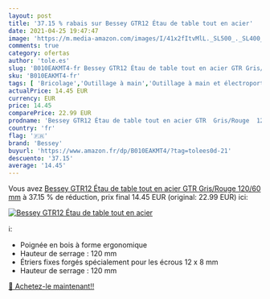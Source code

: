 ```yaml
---
layout: post
title: '37.15 % rabais sur Bessey GTR12 Étau de table tout en acier'
date: 2021-04-25 19:47:47
image: 'https://m.media-amazon.com/images/I/41x2fItvMlL._SL500_._SL400_.jpg'
comments: true
category: ofertas
author: 'tole.es'
slug: 'B010EAKMT4-fr Bessey GTR12 Étau de table tout en acier GTR Gris/Rouge...'
sku: 'B010EAKMT4-fr'
tags: [ 'Bricolage','Outillage à main','Outillage à main et électroportatif','Serre-joints à main','Serres-joints','bessey', ]
actualPrice: 14.45 EUR
currency: EUR
price: 14.45
comparePrice: 22.99 EUR
prodname: 'Bessey GTR12 Étau de table tout en acier GTR  Gris/Rouge  120/60 mm'
country: 'fr'
flag: '🇫🇷'
brand: 'Bessey'
buyurl: 'https://www.amazon.fr/dp/B010EAKMT4/?tag=tolees0d-21'
descuento: '37.15'
average: '14.45'
---
```


Vous avez [Bessey GTR12 Étau de table tout en acier GTR  Gris/Rouge  120/60 mm](https://www.amazon.fr/dp/B010EAKMT4/?tag=tolees0d-21)  à  37.15 % de réduction, prix final  14.45 EUR (original: 22.99 EUR) ici:

[![Bessey GTR12 Étau de table tout en acier](https://m.media-amazon.com/images/I/41x2fItvMlL._SL500_._SL400_.jpg)](https://www.amazon.fr/dp/B010EAKMT4/?tag=tolees0d-21)

ℹ️:

- Poignée en bois à forme ergonomique
- Hauteur de serrage : 120 mm
- Étriers fixes forgés spécialement pour les écrous 12 x 8 mm
- Hauteur de serrage : 120 mm

[🛒 Achetez-le maintenant!!](https://www.amazon.fr/dp/B010EAKMT4/?tag=tolees0d-21)
